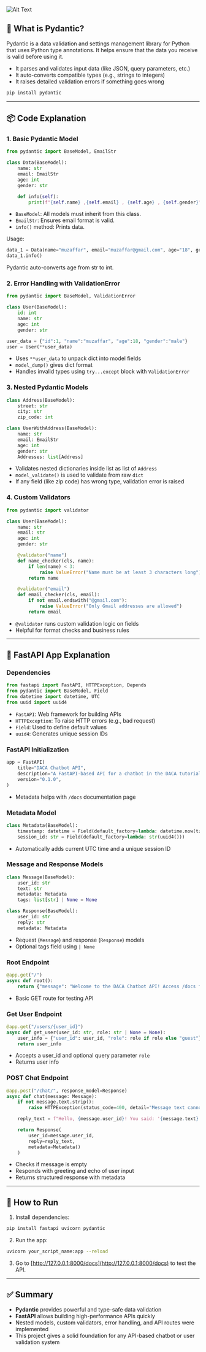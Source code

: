 ![Alt Text](/fastapi.png)

## 🧠 What is Pydantic?

Pydantic is a data validation and settings management library for Python that uses Python type annotations. It helps ensure that the data you receive is valid before using it.

* It parses and validates input data (like JSON, query parameters, etc.)
* It auto-converts compatible types (e.g., strings to integers)
* It raises detailed validation errors if something goes wrong

```bash
pip install pydantic
```

---

## 📦 Code Explanation

### 1. Basic Pydantic Model

```python
from pydantic import BaseModel, EmailStr

class Data(BaseModel):
    name: str
    email: EmailStr
    age: int
    gender: str

    def info(self):
        print(f"{self.name} ,{self.email} , {self.age} , {self.gender}")
```

* `BaseModel`: All models must inherit from this class.
* `EmailStr`: Ensures email format is valid.
* `info()` method: Prints data.

Usage:

```python
data_1 = Data(name="muzaffar", email="muzaffar@gmail.com", age="18", gender="male")
data_1.info()
```

Pydantic auto-converts age from str to int.

### 2. Error Handling with ValidationError

```python
from pydantic import BaseModel, ValidationError

class User(BaseModel):
    id: int
    name: str
    age: int
    gender: str

user_data = {"id":1, "name":"muzaffar", "age":18, "gender":"male"}
user = User(**user_data)
```

* Uses `**user_data` to unpack dict into model fields
* `model_dump()` gives dict format
* Handles invalid types using `try...except` block with `ValidationError`

### 3. Nested Pydantic Models

```python
class Address(BaseModel):
    street: str
    city: str
    zip_code: int

class UserWithAddress(BaseModel):
    name: str
    email: EmailStr
    age: int
    gender: str
    Addresses: list[Address]
```

* Validates nested dictionaries inside list as list of `Address`
* `model_validate()` is used to validate from raw `dict`
* If any field (like zip code) has wrong type, validation error is raised

### 4. Custom Validators

```python
from pydantic import validator

class User(BaseModel):
    name: str
    email: str
    age: int
    gender: str

    @validator("name")
    def name_checker(cls, name):
        if len(name) < 3:
            raise ValueError("Name must be at least 3 characters long")
        return name

    @validator("email")
    def email_checker(cls, email):
        if not email.endswith("@gmail.com"):
            raise ValueError("Only Gmail addresses are allowed")
        return email
```

* `@validator` runs custom validation logic on fields
* Helpful for format checks and business rules

---

## 🚀 FastAPI App Explanation

### Dependencies

```python
from fastapi import FastAPI, HTTPException, Depends
from pydantic import BaseModel, Field
from datetime import datetime, UTC
from uuid import uuid4
```

* `FastAPI`: Web framework for building APIs
* `HTTPException`: To raise HTTP errors (e.g., bad request)
* `Field`: Used to define default values
* `uuid4`: Generates unique session IDs

### FastAPI Initialization

```python
app = FastAPI(
    title="DACA Chatbot API",
    description="A FastAPI-based API for a chatbot in the DACA tutorial series",
    version="0.1.0",
)
```

* Metadata helps with `/docs` documentation page

### Metadata Model

```python
class Metadata(BaseModel):
    timestamp: datetime = Field(default_factory=lambda: datetime.now(tz=UTC))
    session_id: str = Field(default_factory=lambda: str(uuid4()))
```

* Automatically adds current UTC time and a unique session ID

### Message and Response Models

```python
class Message(BaseModel):
    user_id: str
    text: str
    metadata: Metadata
    tags: list[str] | None = None

class Response(BaseModel):
    user_id: str
    reply: str
    metadata: Metadata
```

* Request (`Message`) and response (`Response`) models
* Optional tags field using `| None`

### Root Endpoint

```python
@app.get("/")
async def root():
    return {"message": "Welcome to the DACA Chatbot API! Access /docs for the API documentation."}
```

* Basic GET route for testing API

### Get User Endpoint

```python
@app.get("/users/{user_id}")
async def get_user(user_id: str, role: str | None = None):
    user_info = {"user_id": user_id, "role": role if role else "guest"}
    return user_info
```

* Accepts a user\_id and optional query parameter `role`
* Returns user info

### POST Chat Endpoint

```python
@app.post("/chat/", response_model=Response)
async def chat(message: Message):
    if not message.text.strip():
        raise HTTPException(status_code=400, detail="Message text cannot be empty")

    reply_text = f"Hello, {message.user_id}! You said: '{message.text}'. How can I assist you today?"

    return Response(
        user_id=message.user_id,
        reply=reply_text,
        metadata=Metadata()
    )
```

* Checks if message is empty
* Responds with greeting and echo of user input
* Returns structured response with metadata

---

## 📘 How to Run

1. Install dependencies:

```bash
pip install fastapi uvicorn pydantic
```

2. Run the app:

```bash
uvicorn your_script_name:app --reload
```

3. Go to [http://127.0.0.1:8000/docs](http://127.0.0.1:8000/docs) to test the API.

---

## ✅ Summary

* **Pydantic** provides powerful and type-safe data validation
* **FastAPI** allows building high-performance APIs quickly
* Nested models, custom validators, error handling, and API routes were implemented
* This project gives a solid foundation for any API-based chatbot or user validation system
